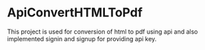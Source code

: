 # ApiConvertHTMLToPdf
This project is used for conversion of html to pdf using api and also implemented signin and signup for providing api key.
